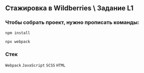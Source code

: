 ## Стажировка в Wildberries \ Задание L1 


### Чтобы собрать проект, нужно прописать команды:
```
npm install
```
```
npx webpack
```

### Стек
```Webpack```  ```JavaScript```  ```SCSS```  ```HTML```

